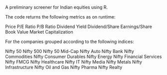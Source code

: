 A preliminary screener for Indian equities using R.

The code returns the following metrics as on runtime:

Price
P/E Ratio
P/B Ratio
Dividend Yield
Dividend/Share
Earnings/Share
Book Value
Market Capitalization

For the companies grouped according to the following indices:

Nifty 50
Nifty 500
Nifty 50 Mid-Cap
Nifty Auto
Nifty Bank
Nifty Commodities
Nifty Consumer Durables
Nifty Energy
Nifty Financial Services
Nifty FMCG
Nifty Healthcare
Nifty IT
Nifty Media
Nifty Metals
Nifty Infrastructure
Nifty Oil and Gas
Nifty Pharma
Nifty Realty
